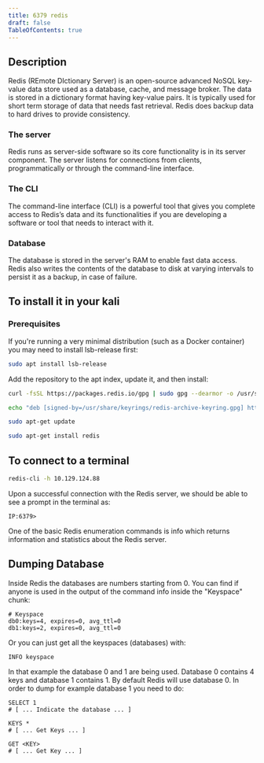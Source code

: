 ```yaml
---
title: 6379 redis
draft: false
TableOfContents: true
---
```


## Description

Redis (REmote DIctionary Server) is an open-source advanced NoSQL key-value data store used as a database, cache, and message broker. The data is stored in a dictionary format having key-value pairs. It is typically used for short term storage of data that needs fast retrieval. Redis does backup data to hard drives to provide consistency.

### The server

Redis runs as server-side software so its core functionality is in its server component. The server listens for connections from clients, programmatically or through the command-line interface.

### The CLI
The command-line interface (CLI) is a powerful tool that gives you complete access to Redis’s data and its functionalities if you are developing a software or tool that needs to interact with it.

### Database
The database is stored in the server's RAM to enable fast data access. Redis also writes the contents of the database to disk at varying intervals to persist it as a backup, in case of failure.


## To install it in your kali

### Prerequisites

If you're running a very minimal distribution (such as a Docker container) you may need to install lsb-release first:

```bash
sudo apt install lsb-release
```

Add the repository to the apt index, update it, and then install:

```bash
curl -fsSL https://packages.redis.io/gpg | sudo gpg --dearmor -o /usr/share/keyrings/redis-archive-keyring.gpg

echo "deb [signed-by=/usr/share/keyrings/redis-archive-keyring.gpg] https://packages.redis.io/deb $(lsb_release -cs) main" | sudo tee /etc/apt/sources.list.d/redis.list

sudo apt-get update

sudo apt-get install redis
```

## To connect to a terminal

```bash
redis-cli -h 10.129.124.88
```

Upon a successful connection with the Redis server, we should be able to see a prompt in the terminal as:

```
IP:6379>
```

One of the basic Redis enumeration commands is info which returns information and statistics about the Redis server. 

## Dumping Database

Inside Redis the databases are numbers starting from 0. You can find if anyone is used in the output of the command info inside the "Keyspace" chunk:

```
# Keyspace
db0:keys=4, expires=0, avg_ttl=0
db1:keys=2, expires=0, avg_ttl=0
```

Or you can just get all the keyspaces (databases) with:

```redis
INFO keyspace
```

In that example the database 0 and 1 are being used. Database 0 contains 4 keys and database 1 contains 1. By default Redis will use database 0. In order to dump for example database 1 you need to do:

```redis
SELECT 1
# [ ... Indicate the database ... ]

KEYS *
# [ ... Get Keys ... ]

GET <KEY>
# [ ... Get Key ... ]
```


